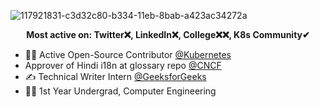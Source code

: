 ![117921831-c3d32c80-b334-11eb-8bab-a423ac34272a](https://github.com/aj11anuj/aj11anuj/assets/116108975/f974cf94-6266-44a8-996d-0b835b106a4f)
<p align="center"><b>Most active on: Twitter❌, LinkedIn❌, College❌❌, K8s Community✔</b></p>

- 👨‍💻 Active Open-Source Contributor <a href="https://github.com/kubernetes">@Kubernetes</a>
- Approver of Hindi i18n at glossary repo <a href="https://github.com/cncf">@CNCF</a>
- ✍ Technical Writer Intern <a href="https://www.geeksforgeeks.org/about/">@GeeksforGeeks</a>
- 👨‍🎓 1st Year Undergrad, Computer Engineering
<!--
<h3>Check out my articles/blogs on:</h3>
<table>
  <tr>
    <th>Publication</th>
    <th>Recent articles/blogs</th>
  </tr>
  <tr>
    <td><a target="_blank" href="https://twitter.com/urlichsanais/status/1349358736092094467">GeeksforGeeks</a></td>
    <td> - Maintainability in System Design</br>
    - Complete tutorial on Sorted Sets in Redis</td>
  </tr>
  <tr>
    <td><a target="_blank" href="https://twitter.com/yalematta/status/1304541107330658313">Blog portfolio</a></td>
    <td> - LinuxOS and Commands for DevOps</br>
    - Complete Git and GitHub for Beginners</td>
  </tr>
</table>
-->
